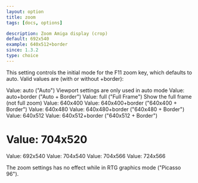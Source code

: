 ```yaml
---
layout: option
title: zoom
tags: [docs, options]

description: Zoom Amiga display (crop)
default: 692x540
example: 640x512+border
since: 1.3.2
type: choice
---
```


This setting controls the initial mode for the F11 zoom key, which defaults
to auto. Valid values are (with or without +border):

Value: auto ("Auto")
       Viewport settings are only used in auto mode
Value: auto+border ("Auto + Border")
Value: full ("Full Frame")
       Show the full frame (not full zoom)
Value: 640x400
Value: 640x400+border ("640x400 + Border")
Value: 640x480
Value: 640x480+border ("640x480 + Border")
Value: 640x512
Value: 640x512+border ("640x512 + Border")
# Value: 704x520
Value: 692x540
Value: 704x540
Value: 704x566
Value: 724x566

The zoom settings has no effect while in RTG graphics mode ("Picasso 96").
